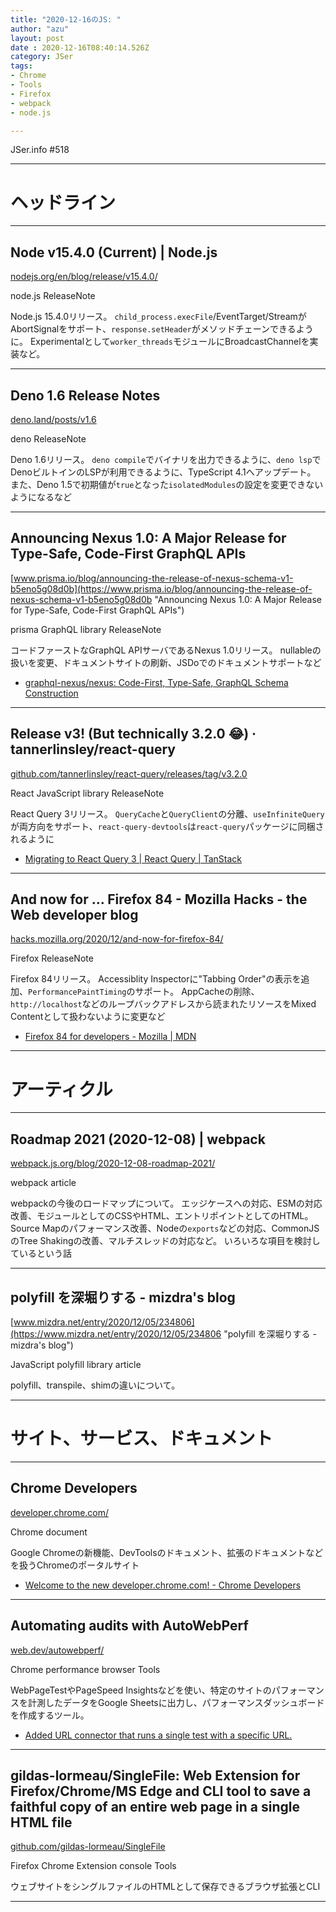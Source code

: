 ```yaml
---
title: "2020-12-16のJS: "
author: "azu"
layout: post
date : 2020-12-16T08:40:14.526Z
category: JSer
tags:
- Chrome
- Tools
- Firefox
- webpack
- node.js

---
```


JSer.info #518

----

<h1 class="site-genre">ヘッドライン</h1>

----

## Node v15.4.0 (Current) | Node.js
[nodejs.org/en/blog/release/v15.4.0/](https://nodejs.org/en/blog/release/v15.4.0/ "Node v15.4.0 (Current) | Node.js")
<p class="jser-tags jser-tag-icon"><span class="jser-tag">node.js</span> <span class="jser-tag">ReleaseNote</span></p>

Node.js 15.4.0リリース。
`child_process.execFile`/EventTarget/StreamがAbortSignalをサポート、`response.setHeader`がメソッドチェーンできるように。
Experimentalとして`worker_threads`モジュールにBroadcastChannelを実装など。


----

## Deno 1.6 Release Notes
[deno.land/posts/v1.6](https://deno.land/posts/v1.6 "Deno 1.6 Release Notes")
<p class="jser-tags jser-tag-icon"><span class="jser-tag">deno</span> <span class="jser-tag">ReleaseNote</span></p>

Deno 1.6リリース。
`deno compile`でバイナリを出力できるように、`deno lsp`でDenoビルトインのLSPが利用できるように、TypeScript 4.1へアップデート。
また、Deno 1.5で初期値が`true`となった`isolatedModules`の設定を変更できないようになるなど


----

## Announcing Nexus 1.0: A Major Release for Type-Safe, Code-First GraphQL APIs
[www.prisma.io/blog/announcing-the-release-of-nexus-schema-v1-b5eno5g08d0b](https://www.prisma.io/blog/announcing-the-release-of-nexus-schema-v1-b5eno5g08d0b "Announcing Nexus 1.0: A Major Release for Type-Safe, Code-First GraphQL APIs")
<p class="jser-tags jser-tag-icon"><span class="jser-tag">prisma</span> <span class="jser-tag">GraphQL</span> <span class="jser-tag">library</span> <span class="jser-tag">ReleaseNote</span></p>

コードファーストなGraphQL APIサーバであるNexus 1.0リリース。
nullableの扱いを変更、ドキュメントサイトの刷新、JSDoでのドキュメントサポートなど

- [graphql-nexus/nexus: Code-First, Type-Safe, GraphQL Schema Construction](https://github.com/graphql-nexus/nexus "graphql-nexus/nexus: Code-First, Type-Safe, GraphQL Schema Construction")

----

## Release v3! (But technically 3.2.0 😂) · tannerlinsley/react-query
[github.com/tannerlinsley/react-query/releases/tag/v3.2.0](https://github.com/tannerlinsley/react-query/releases/tag/v3.2.0 "Release v3! (But technically 3.2.0 😂) · tannerlinsley/react-query")
<p class="jser-tags jser-tag-icon"><span class="jser-tag">React</span> <span class="jser-tag">JavaScript</span> <span class="jser-tag">library</span> <span class="jser-tag">ReleaseNote</span></p>

React Query 3リリース。
`QueryCache`と`QueryClient`の分離、`useInfiniteQuery`が両方向をサポート、`react-query-devtools`は`react-query`パッケージに同梱されるように

- [Migrating to React Query 3 | React Query | TanStack](https://react-query.tanstack.com/guides/migrating-to-react-query-3 "Migrating to React Query 3 | React Query | TanStack")

----

## And now for … Firefox 84 - Mozilla Hacks - the Web developer blog
[hacks.mozilla.org/2020/12/and-now-for-firefox-84/](https://hacks.mozilla.org/2020/12/and-now-for-firefox-84/ "And now for … Firefox 84 - Mozilla Hacks - the Web developer blog")
<p class="jser-tags jser-tag-icon"><span class="jser-tag">Firefox</span> <span class="jser-tag">ReleaseNote</span></p>

Firefox 84リリース。
Accessiblity Inspectorに"Tabbing Order"の表示を追加、`PerformancePaintTiming`のサポート。
AppCacheの削除、`http://localhost`などのループバックアドレスから読まれたリソースをMixed Contentとして扱わないように変更など

- [Firefox 84 for developers - Mozilla | MDN](https://developer.mozilla.org/docs/Mozilla/Firefox/Releases/84 "Firefox 84 for developers - Mozilla | MDN")

----
<h1 class="site-genre">アーティクル</h1>

----

## Roadmap 2021 (2020-12-08) | webpack
[webpack.js.org/blog/2020-12-08-roadmap-2021/](https://webpack.js.org/blog/2020-12-08-roadmap-2021/ "Roadmap 2021 (2020-12-08) | webpack")
<p class="jser-tags jser-tag-icon"><span class="jser-tag">webpack</span> <span class="jser-tag">article</span></p>

webpackの今後のロードマップについて。
エッジケースへの対応、ESMの対応改善、モジュールとしてのCSSやHTML、エントリポイントとしてのHTML。
Source Mapのパフォーマンス改善、Nodeの`exports`などの対応、CommonJSのTree Shakingの改善、マルチスレッドの対応など。
いろいろな項目を検討しているという話


----

## polyfill を深堀りする - mizdra's blog
[www.mizdra.net/entry/2020/12/05/234806](https://www.mizdra.net/entry/2020/12/05/234806 "polyfill を深堀りする - mizdra's blog")
<p class="jser-tags jser-tag-icon"><span class="jser-tag">JavaScript</span> <span class="jser-tag">polyfill</span> <span class="jser-tag">library</span> <span class="jser-tag">article</span></p>

polyfill、transpile、shimの違いについて。


----
<h1 class="site-genre">サイト、サービス、ドキュメント</h1>

----

## Chrome Developers
[developer.chrome.com/](https://developer.chrome.com/ "Chrome Developers")
<p class="jser-tags jser-tag-icon"><span class="jser-tag">Chrome</span> <span class="jser-tag">document</span></p>

Google Chromeの新機能、DevToolsのドキュメント、拡張のドキュメントなどを扱うChromeのポータルサイト

- [Welcome to the new developer.chrome.com! - Chrome Developers](https://developer.chrome.com/blog/welcome/ "Welcome to the new developer.chrome.com! - Chrome Developers")

----

## Automating audits with AutoWebPerf
[web.dev/autowebperf/](https://web.dev/autowebperf/ "Automating audits with AutoWebPerf")
<p class="jser-tags jser-tag-icon"><span class="jser-tag">Chrome</span> <span class="jser-tag">performance</span> <span class="jser-tag">browser</span> <span class="jser-tag">Tools</span></p>

WebPageTestやPageSpeed Insightsなどを使い、特定のサイトのパフォーマンスを計測したデータをGoogle Sheetsに出力し、パフォーマンスダッシュボードを作成するツール。

- [Added URL connector that runs a single test with a specific URL.](https://github.com/GoogleChromeLabs/AutoWebPerf/commit/a39097aea673515b0316dcd6a931deb892e017f5 "Added URL connector that runs a single test with a specific URL.")

----

## gildas-lormeau/SingleFile: Web Extension for Firefox/Chrome/MS Edge and CLI tool to save a faithful copy of an entire web page in a single HTML file
[github.com/gildas-lormeau/SingleFile](https://github.com/gildas-lormeau/SingleFile "gildas-lormeau/SingleFile: Web Extension for Firefox/Chrome/MS Edge and CLI tool to save a faithful copy of an entire web page in a single HTML file")
<p class="jser-tags jser-tag-icon"><span class="jser-tag">Firefox</span> <span class="jser-tag">Chrome</span> <span class="jser-tag">Extension</span> <span class="jser-tag">console</span> <span class="jser-tag">Tools</span></p>

ウェブサイトをシングルファイルのHTMLとして保存できるブラウザ拡張とCLI


----
